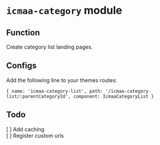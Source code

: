 # `icmaa-category` module

## Function

Create category list landing pages.

## Configs

Add the following line to your themes routes:
```
{ name: 'icmaa-category-list', path: '/icmaa-category-list/:parentCategoryId', component: IcmaaCategoryList }
```

## Todo

[ ] Add caching  
[ ] Register custom urls
